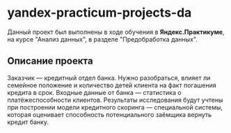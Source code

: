 # yandex-practicum-projects-da
Данный проект был выполнены в ходе обучения в **Яндекс.Практикуме**, на курсе "Анализ данных", в разделе "Предобработка данных".
## Описание проекта
Заказчик — кредитный отдел банка. Нужно разобраться, влияет ли семейное положение и количество детей клиента на факт погашения кредита в срок. Входные данные от банка — статистика о платёжеспособности клиентов.
Результаты исследования будут учтены при построении модели кредитного скоринга — специальной системы, которая оценивает способность потенциального заёмщика вернуть кредит банку.
